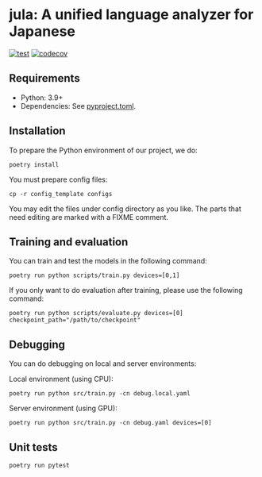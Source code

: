 # jula: A unified language analyzer for Japanese

[![test](https://github.com/ku-nlp/jula/actions/workflows/test.yml/badge.svg)](https://github.com/ku-nlp/jula/actions/workflows/test.yml)
[![codecov](https://codecov.io/gh/ku-nlp/jula/branch/main/graph/badge.svg?token=A9FWWPLITO)](https://codecov.io/gh/ku-nlp/jula)

## Requirements

- Python: 3.9+
- Dependencies: See [pyproject.toml](./pyproject.toml).

## Installation

To prepare the Python environment of our project, we do:
```shell
poetry install
```
You must prepare config files:
```shell
cp -r config_template configs
```
You may edit the files under config directory as you like.
The parts that need editing are marked with a FIXME comment.

## Training and evaluation
You can train and test the models in the following command:
```shell
poetry run python scripts/train.py devices=[0,1]
```

If you only want to do evaluation after training, please use the following command:
```shell
poetry run python scripts/evaluate.py devices=[0] checkpoint_path="/path/to/checkpoint"
```

## Debugging
You can do debugging on local and server environments:

Local environment (using CPU):
```shell
poetry run python src/train.py -cn debug.local.yaml
```
Server environment (using GPU):
```shell
poetry run python src/train.py -cn debug.yaml devices=[0]
```

## Unit tests

```shell
poetry run pytest
```
